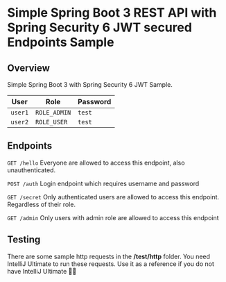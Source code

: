 # Simple Spring Boot 3 REST API with Spring Security 6 JWT secured Endpoints Sample

## Overview

Simple Spring Boot 3 with Spring Security 6 JWT Sample.

| User    | Role         | Password |
|---------|--------------|----------|
| `user1` | `ROLE_ADMIN` | `test`   |
| `user2` | `ROLE_USER`  | `test`   |

## Endpoints

`GET /hello` Everyone are allowed to access this endpoint, also unauthenticated.

`POST /auth` Login endpoint which requires username and password

`GET /secret` Only authenticated users are allowed to access this endpoint. Regardless of their role.

`GET /admin` Only users with admin role are allowed to access this endpoint

## Testing

There are some sample http requests in the **/test/http** folder.
You need IntelliJ Ultimate to run these requests.
Use it as a reference if you do not have IntelliJ Ultimate 🧑‍💻
